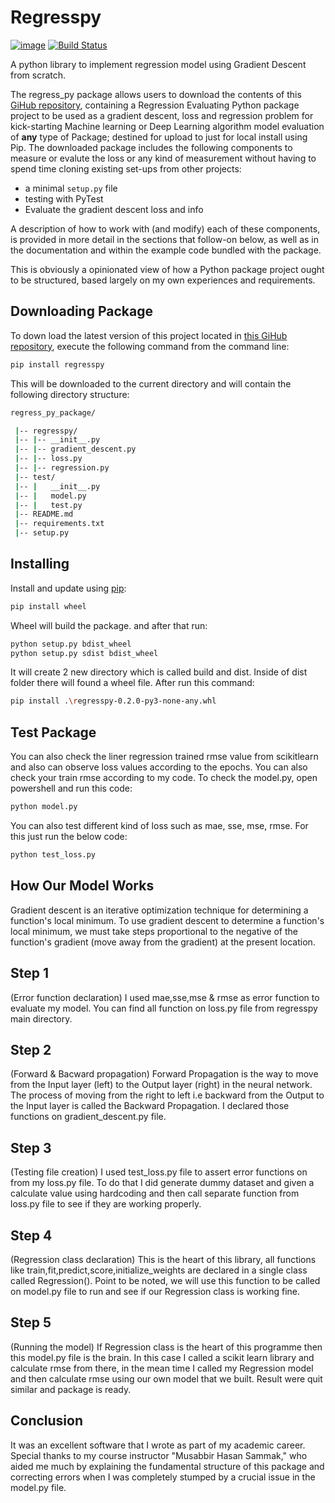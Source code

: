 # Regresspy 
[![image](https://img.shields.io/pypi/v/py-package-template.svg)](#)
[![Build Status](https://travis-ci.org/AlexIoannides/py-package-template.svg?branch=master)](#)

A python library to implement regression model using Gradient Descent from scratch.

The regress_py package allows users to download the contents of this [GiHub repository](https://github.com/kowshir-bitto/regresspy/tree/kowshir-bitto),  containing a Regression Evaluating Python package project to be used as a gradient descent, loss and regression problem for kick-starting Machine learning or Deep Learning algorithm model evaluation of **any** type of Package; destined for upload to just for local install using Pip. The downloaded package includes the following components to measure or evalute the loss or any kind of measurement without having to spend time cloning existing set-ups from other projects:

- a minimal `setup.py` file
- testing with PyTest
- Evaluate the gradient descent loss and info

A description of how to work with (and modify) each of these components, is provided in more detail in the sections that follow-on below, as well as in the documentation and within the example code bundled with the package.

This is obviously a opinionated view of how a Python package project ought to be structured, based largely on my own experiences and requirements.



## Downloading Package

To down load the latest version of this project located in [this GiHub repository](https://github.com/kowshir-bitto/regresspy/tree/kowshir-bitto), execute the following command from the command line:

```bash
pip install regresspy
```

This will be downloaded to the current directory and will contain the following directory structure:

```bash
regress_py_package/

 |-- regresspy/
 |-- |-- __init__.py
 |-- |-- gradient_descent.py
 |-- |-- loss.py
 |-- |-- regression.py
 |-- test/
 |-- |   __init__.py
 |-- |   model.py
 |-- |   test.py
 |-- README.md
 |-- requirements.txt
 |-- setup.py
```
## Installing

Install and update using [pip](https://pip.pypa.io/en/stable/quickstart/):

```bash
pip install wheel
```
Wheel will build the package. and after that run: 

```bash
python setup.py bdist_wheel
python setup.py sdist bdist_wheel

```
It will create 2 new directory which is called build and dist. Inside of dist folder there will found a wheel file. After run this command:
```bash
pip install .\regresspy-0.2.0-py3-none-any.whl
```
## Test Package

You can also check the liner regression trained rmse value from scikitlearn and also can observe loss values according to the epochs. You can also check your train rmse according to my code. To check the model.py, open powershell and run this code:

```bash
python model.py
```
You can also test different kind of loss such as  mae, sse, mse, rmse. For this just run the below code: 
```bash
python test_loss.py
```

## How Our Model Works
Gradient descent is an iterative optimization technique for determining a function's local minimum. To use gradient descent to determine a function's local minimum, we must take steps proportional to the negative of the function's gradient (move away from the gradient) at the present location.

## Step 1 
(Error function declaration) I used mae,sse,mse & rmse as error function to evaluate my model. You can find all function on loss.py file from regresspy main directory.

## Step 2 
(Forward & Bacward propagation) Forward Propagation is the way to move from the Input layer (left) to the Output layer (right) in the neural network. The process of moving from the right to left i.e backward from the Output to the Input layer is called the Backward Propagation. I declared those functions on gradient_descent.py file.

## Step 3
(Testing file creation) I used test_loss.py file to assert error functions on from my loss.py file. To do that I did generate dummy dataset and given a calculate value using hardcoding and then call separate function from loss.py file to see if they are working properly.

## Step 4 
(Regression class declaration) This is the heart of this library, all functions like train,fit,predict,score,initialize_weights are declared in a single class called Regression(). Point to be noted, we will use this function to be called on model.py file to run and see if our Regression class is working fine.

## Step 5 
(Running the model) If Regression class is the heart of this programme then this model.py file is the brain. In this case I called a scikit learn library and calculate rmse from there, in the mean time I called my Regression model and then calculate rmse using our own model that we built. Result were quit similar and package is ready.

## Conclusion 
It was an excellent software that I wrote as part of my academic career. Special thanks to my course instructor "Musabbir Hasan Sammak," who aided me much by explaining the fundamental structure of this package and correcting errors when I was completely stumped by a crucial issue in the model.py file.
